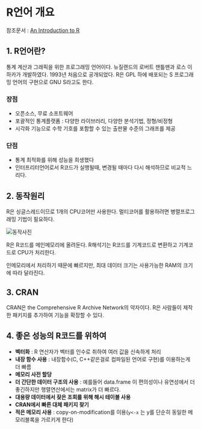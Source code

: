 # R언어 개요

참조문서 : [An Introduction to R](https://r-forge.r-project.org/scm/viewvc.php/*checkout*/www/manual/R-intro-ko.html?revision=1252&root=ihelp&pathrev=1323)

## 1. R언어란?
통계 계산과 그래픽을 위한 프로그래밍 언어이다. 뉴질랜드의 로버트 잰틀맨과 로스 이하카가 개발하였다. 1993년 처음으로 공개되었다. R은 GPL 하에 배포되는 S 프로그래밍 언어의 구현으로 GNU S라고도 한다.

### 장점
* 오픈소스, 무료 소프트웨어
* 포괄적인 통계플랫폼 : 다양한 라이브러리, 다양한 분석기법, 정형/비정형
* 시각화 기능으로 수학 기호를 포함할 수 있는 출판물 수준의 그래프를 제공

### 단점
* 통계 최적화를 위해 성능을 희생했다
* 인터프리터언어로서 R코드가 실행될때, 변경될 때마다 다시 해석하므로 비교적 느리다.

## 2. 동작원리
R은 싱글스레드이므로 1개의 CPU코어만 사용한다. 멀티코어를 활용하려면 병렬프로그래밍 기법이 필요하다.

![동작사진](http://img1.daumcdn.net/thumb/R1920x0/?fname=http%3A%2F%2Fcfile10.uf.tistory.com%2Fimage%2F99D1753359B8EBB03F879E)

R은 R코드를 메인메모리에 올려둔다. R해석기는 R코드를 기계코드로 변환하고 기계코드로 CPU가 처리한다.

인메모리에서 처리하기 때문에 빠르지만, 최대 데이터 크기는 사용가능한 RAM의 크기에 따라 달라진다.

## 3. CRAN
CRAN은 the Comprehensive R Archive Network의 약자이다. R은 사람들이 제작한 패키지를 추가하여 기능을 확장할 수 있다.

## 4. 좋은 성능의 R코드를 위하여
* **벡터화** : R 연산자가 벡터를 인수로 취하여 여러 값을 신속하게 처리
* **내장 함수 사용** : 내장함수(C, C++같은걸로 컴파일된 언어로 구현)를 이용하는게 더 빠름
* **메모리 사전 할당**
* **더 간단한 데이터 구조의 사용** : 예를들어 data.frame 이 편의성이나 유연성에서 더 좋긴하지만 행렬연산에서는 matrix가 더 빠르다.
* **대용량 데이터에서 잦은 조회를 위해 해시 테이블 사용**
* **CRAN에서 빠른 대체 패키지 찾기**
* **적은 메모리 사용** : copy-on-modification를 이용(`y<-x` 는 y를 단순히 동일한 메모리블록을 가르키게 한다)